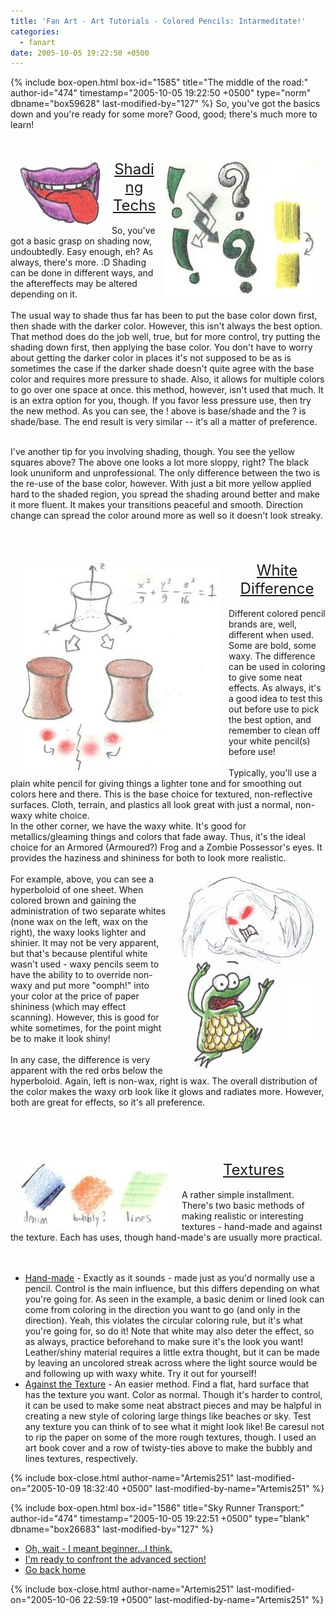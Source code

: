 ```yaml
---
title: 'Fan Art - Art Tutorials - Colored Pencils: Intarmeditate!'
categories:
  - fanart
date: 2005-10-05 19:22:50 +0500
---
```

{% include box-open.html box-id="1585" title="The middle of the road:" author-id="474" timestamp="2005-10-05 19:22:50 +0500" type="norm" dbname="box59628" last-modified-by="127" %}
So, you've got the basics down and you're ready for some more?  Good, good; there's much more to learn!<br /><br /><br />

<img src="baseshade.gif" border="0" hspace="13" align="left" alt="Ok, that's just wrong" target="_blank">
<img src="baseshade.JPG" border="0" hspace="13" align="right" alt="?!?!?!?!?!" target="_blank">
<center><font size="5"><u>Shading Techs</u></font></center><br />
So, you've got a basic grasp on shading now, undoubtedly.  Easy enough, eh?  As always, there's more.  :D  Shading can be done in different ways, and the aftereffects may be altered depending on it.<br /><br />
The usual way to shade thus far has been to put the base color down first, then shade with the darker color.  However, this isn't always the best option.  That method does do the job well, true, but for more control, try putting the shading down first, then applying the base color.  You don't have to worry about getting the darker color in places it's not supposed to be as is sometimes the case if the darker shade doesn't quite agree with the base color and requires more pressure to shade.  Also, it allows for multiple colors to go over one space at once.  this method, however, isn't used that much.  It is an extra option for you, though.  If you favor less pressure use, then try the new method.  As you can see, the ! above is base/shade and the ? is shade/base.  The end result is very similar -- it's all a matter of preference.<br /><br />

I've another tip for you involving shading, though.  You see the yellow squares above?  The above one looks a lot more sloppy, right?  The black look ununiform and unprofessional.  The only difference between the two is the re-use of the base color, however.  With just a bit more yellow applied hard to the shaded region, you spread the shading around better and make it more fluent.  It makes your transitions peaceful and smooth.  Direction change can spread the color around more as well so it doesn't look streaky.</img></img><br /><br /><br /><br />

<img src="whitediff.JPG" border="0" hspace="13" align="left" alt="Umm...at least it's not a saddle" target="_blank">
<center><font size="5"><u>White Difference</u></font></center><br />
Different colored pencil brands are, well, different when used.  Some are bold, some waxy.  The difference can be used in coloring to give some neat effects.  As always, it's a good idea to test this out before use to pick the best option, and remember to clean off your white pencil(s) before use!<br /><br />
Typically, you'll use a plain white pencil for giving things a lighter tone and for smoothing out colors here and there.  This is the base choice for textured, non-reflective surfaces.  Cloth, terrain, and plastics all look great with just a normal, non-waxy white choice.<br />
In the other corner, we have the waxy white.  It's good for metallics/gleaming things and colors that fade away.  Thus, it's the ideal choice for an Armored (Armoured?) Frog and a Zombie Possessor's eyes.  It provides the haziness and shininess for both to look more realistic.<br /><br />
<img src="whitediff.gif" border="0" hspace="13" align="right" alt="Spooked Frog" target="_blank">
For example, above, you can see a hyperboloid of one sheet.  When colored brown and gaining the administration of two separate whites (none wax on the left, wax on the right), the waxy looks lighter and shinier.  It may not be very apparent, but that's because plentiful white wasn't used - waxy pencils seem to have the ability to to override non-waxy and put more "oomph!" into your color at the price of paper shininess (which may effect scanning).  However, this is good for white sometimes, for the point might be to make it look shiny!<br /><br />
In any case, the difference is very apparent with the red orbs below the hyperboloid.  Again, left is non-wax, right is wax.  The overall distribution of the color makes the waxy orb look like it glows and radiates more.  However, both are great for effects, so it's all preference.</img></img><br /><br /><br /><br /><br /><br />

<img src="texture.JPG" border="0" hspace="13" align="left" alt="What about imagers?" target="_blank">
<center><font size="5"><u>Textures</u></font></center><br />
A rather simple installment.  There's two basic methods of making realistic or interesting textures - hand-made and against the texture.  Each has uses, though hand-made's are usually more practical.<br /><br /><br />
<ul>
<li /><u>Hand-made</u> - Exactly as it sounds - made just as you'd normally use a pencil.  Control is the main influence, but this differs depending on what you're going for.  As seen in the example, a basic denim or lined look can come from coloring in the direction you want to go (and only in the direction).  Yeah, this violates the circular coloring rule, but it's what you're going for, so do it!  Note that white may also deter the effect, so as always, practice beforehand to make sure it's the look you want!  Leather/shiny material requires a little extra thought, but it can be made by leaving an uncolored streak across where the light source would be and following up with waxy white.  Try it out for yourself!
<li /><u>Against the Texture</u> - An easier method.  Find a flat, hard surface that has the texture you want.  Color as normal.  Though it's harder to control, it can be used to make some neat abstract pieces and may be halpful in creating a new style of coloring large things like beaches or sky.  Test any texture you can think of to see what it might look like!  Be caresul not to rip the paper on some of the more rough textures, though.  I used an art book cover and a row of twisty-ties above to make the bubbly and lines textures, respectively.
</ul>
</img>

{% include box-close.html author-name="Artemis251" last-modified-on="2005-10-09 18:32:40 +0500" last-modified-by-name="Artemis251" %}

{% include box-open.html box-id="1586" title="Sky Runner Transport:" author-id="474" timestamp="2005-10-05 19:22:51 +0500" type="blank" dbname="box26683" last-modified-by="127" %}
<ul>
<li /><a href="/fanart/tutorials/artemis251/begin.php">Oh, wait - I meant beginner...I think.</a>
<li /><a href="/fanart/tutorials/artemis251/advan.php">I'm ready to confront the advanced section!</a>
<li /><a href="/fanart/tutorials/artemis251/advan.php">Go back home</a>
</ul>
{% include box-close.html author-name="Artemis251" last-modified-on="2005-10-06 22:59:19 +0500" last-modified-by-name="Artemis251" %}
